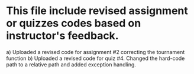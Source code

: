 # This file include revised assignment or quizzes codes based on instructor's feedback.
a) Uploaded a revised code for assignment #2 correcting the tournament function
b) Uploaded a revised code for quiz #4. Changed the hard-code path to a relative path and added exception handling.
